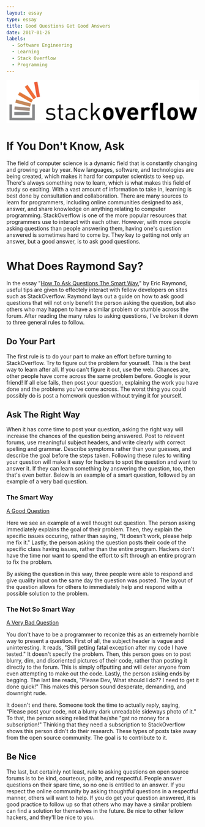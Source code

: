 ```yaml
---
layout: essay
type: essay
title: Good Questions Get Good Answers
date: 2017-01-26
labels:
  - Software Engineering
  - Learning
  - Stack Overflow
  - Programming
---
```


<img class="ui image" src="../images/stackoverflow_logo.jpg">

# If You Don't Know, Ask

The field of computer science is a dynamic field that is constantly changing and growing year by year. New languages, software, and technologies are being created, which makes it hard for computer scientists to keep up. There's always something new to learn, which is what makes this field of study so exciting. With a vast amount of information to take in, learning is best done by consultation and collaboration. There are many sources to learn for programmers, including online communities designed to ask, answer, and share knowledge on anything relating to computer programming. StackOverflow is one of the more popular resources that programmers use to interact with each other. However, with more people asking questions than people answering them, having one's question answered is sometimes hard to come by. They key to getting not only an answer, but a good answer, is to ask good questions. 

# What Does Raymond Say?

In the essay "<a href="http://www.catb.org/esr/faqs/smart-questions.html">How To Ask Questions The Smart Way</a>," by Eric Raymond, useful tips are given to effectely interact with fellow developers on sites such as StackOverflow. Raymond lays out a guide on how to ask good questions that will not only benefit the person asking the question, but also others who may happen to have a similar problem or stumble across the forum. After reading the many rules to asking questions, I've broken it down to three general rules to follow.

## Do Your Part

The first rule is to do your part to make an effort before turning to StackOverflow. Try to figure out the problem for yourself. This is the best way to learn after all. If you can't figure it out, use the web. Chances are, other people have come across the same problem before. Google is your friend! If all else fails, then post your question, explaining the work you have done and the problems you've come across. The worst thing you could possibly do is post a homework question without trying it for yourself.

## Ask The Right Way

When it has come time to post your question, asking the right way will increase the chances of the question being answered. Post to relevent forums, use meaningful subject headers, and write clearly with correct spelling and grammar.  Describe symptoms rather than your guesses, and describe the goal before the steps taken. Following these rules to writing your question will make it easy for hackers to spot the question and want to answer it. If they can learn something by answering the question, too, then that's even better. Below is an example of a smart question, followed by an example of a very bad question.

### The Smart Way

<a href="http://stackoverflow.com/questions/41881418/synchronized-across-instances-of-object">A Good Question</a>

Here we see an example of a well thought out question. The person asking immediately explains the goal of their problem. Then, they explain the specific issues occuring, rather than saying, "It doesn't work, please help me fix it." Lastly, the person asking the question posts their code of the specific class having issues, rather than the entire program. Hackers don't have the time nor want to spend the effort to sift through an entire program to fix the problem.

By asking the question in this way, three people were able to respond and give quality input on the same day the question was posted. The layout of the question allows for others to immediately help and respond with a possible solution to the problem.

### The Not So Smart Way

<a href="http://stackoverflow.com/questions/41883036/still-getting-fatal-exception-after-many-code-i-have-tested">A Very Bad Question</a>

You don't have to be a programmer to reconize this as an extremely horrible way to present a question. First of all, the subject header is vague and uninteresting. It reads, "Still getting fatal exception after my code I have tested." It doesn't specify the problem. Then, this person goes on to post blurry, dim, and disoriented pictures of their code, rather than posting it directly to the forum. This is simply offputting and will deter anyone from even attempting to make out the code. Lastly, the person asking ends by begging. The last line reads, "Please Dev, What should I do?? I need to get it done quick!" This makes this person sound desperate, demanding, and downright rude.

It doesn't end there. Someone took the time to actually reply, saying, "Please post your code, not a blurry dark unreadable sideways photo of it." To that, the person asking relied that he/she "gat no money for a subscription!" Thinking that they need a subscription to StackOverflow shows this person didn't do their research. These types of posts take away from the open source community. The goal is to contribute to it.

## Be Nice

The last, but certainly not least, rule to asking questions on open source forums is to be kind, courteous, polite, and respectful. People answer questions on their spare time, so no one is entitled to an answer. If you respect the online community by asking thoughtful questions in a respectful manner, others will want to help. If you do get your question answered, it is good practice to follow up so that others who may have a similar problem can find a solution for themselves in the future. Be nice to other fellow hackers, and they'll be nice to you.

